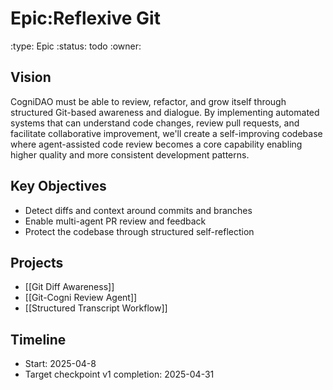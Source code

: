 # Epic:Reflexive Git
:type: Epic
:status: todo
:owner: 

## Vision
CogniDAO must be able to review, refactor, and grow itself through structured Git-based awareness and dialogue. By implementing automated systems that can understand code changes, review pull requests, and facilitate collaborative improvement, we'll create a self-improving codebase where agent-assisted code review becomes a core capability enabling higher quality and more consistent development patterns.

## Key Objectives
- Detect diffs and context around commits and branches
- Enable multi-agent PR review and feedback
- Protect the codebase through structured self-reflection

## Projects
- [[Git Diff Awareness]]
- [[Git-Cogni Review Agent]]
- [[Structured Transcript Workflow]]

## Timeline
- Start: 2025-04-8
- Target checkpoint v1 completion: 2025-04-31
